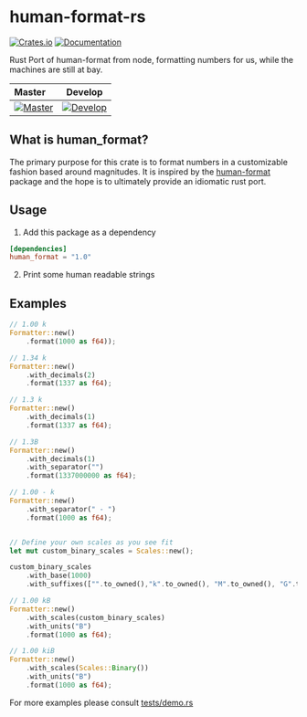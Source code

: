 # human-format-rs

[![Crates.io](https://img.shields.io/crates/v/human_format.svg)](https://crates.io/crates/human_format) [![Documentation](https://img.shields.io/badge/docs-rs-red.svg)](https://docs.rs/human_format)

Rust Port of human-format from node, formatting numbers for us, while the machines are still at bay.

| Master                                                                                                                                                                            |                                                                                       Develop                                                                                       |
| :-------------------------------------------------------------------------------------------------------------------------------------------------------------------------------- | :---------------------------------------------------------------------------------------------------------------------------------------------------------------------------------: |
| [![Master](https://github.com/BobGneu/human-format-rs/actions/workflows/rust.yml/badge.svg?branch=master)](https://github.com/BobGneu/human-format-rs/actions/workflows/rust.yml) | [![Develop](https://github.com/BobGneu/human-format-rs/actions/workflows/rust.yml/badge.svg?branch=develop)](https://github.com/BobGneu/human-format-rs/actions/workflows/rust.yml) |

## What is human_format?

The primary purpose for this crate is to format numbers in a customizable fashion based around magnitudes. It is inspired by the [human-format](https://www.npmjs.com/package/human-format) package and the hope is to ultimately provide an idiomatic rust port.

## Usage

1. Add this package as a dependency

```toml
[dependencies]
human_format = "1.0"
```

2. Print some human readable strings

## Examples

```rust
// 1.00 k
Formatter::new()
    .format(1000 as f64));

// 1.34 k
Formatter::new()
    .with_decimals(2)
    .format(1337 as f64);

// 1.3 k
Formatter::new()
    .with_decimals(1)
    .format(1337 as f64);

// 1.3B
Formatter::new()
    .with_decimals(1)
    .with_separator("")
    .format(1337000000 as f64);

// 1.00 - k
Formatter::new()
    .with_separator(" - ")
    .format(1000 as f64);


// Define your own scales as you see fit
let mut custom_binary_scales = Scales::new();

custom_binary_scales
    .with_base(1000)
    .with_suffixes(["".to_owned(),"k".to_owned(), "M".to_owned(), "G".to_owned(), "T".to_owned(), "P".to_owned(), "E".to_owned(), "Z".to_owned(), "Y".to_owned()].to_vec());

// 1.00 kB
Formatter::new()
    .with_scales(custom_binary_scales)
    .with_units("B")
    .format(1000 as f64);

// 1.00 kiB
Formatter::new()
    .with_scales(Scales::Binary())
    .with_units("B")
    .format(1000 as f64);
```

For more examples please consult [tests/demo.rs](https://github.com/BobGneu/human-format-rs/blob/master/tests/demo.rs)
